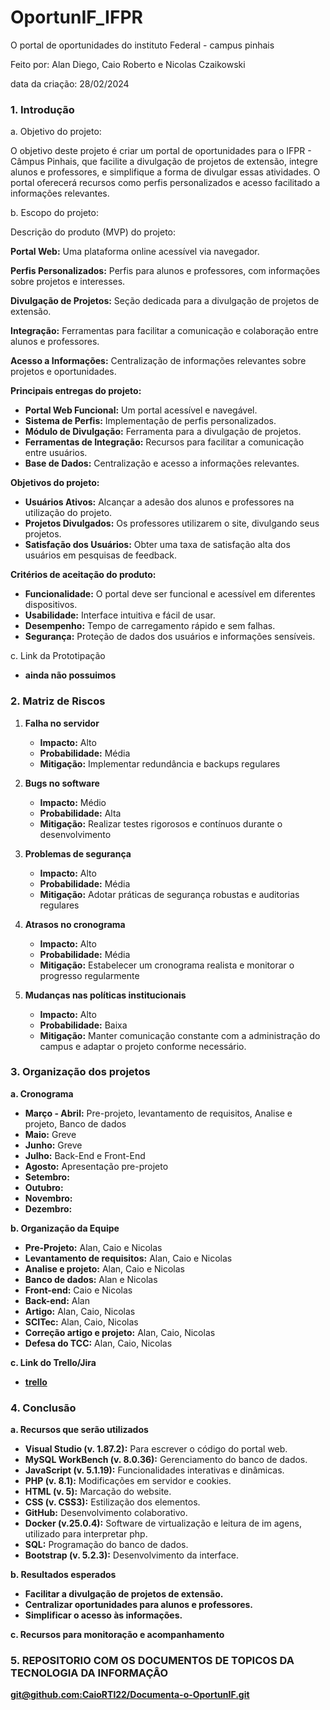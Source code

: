 # OportunIF_IFPR 
O portal de oportunidades do instituto Federal - campus pinhais

Feito por: Alan Diego, Caio Roberto e Nicolas Czaikowski

data da criação: 28/02/2024

### 1. Introdução

a. Objetivo do projeto:

O objetivo deste projeto é criar um portal de oportunidades para o IFPR - Câmpus Pinhais, que facilite a divulgação de projetos de extensão, integre alunos e professores, e simplifique a forma de divulgar essas atividades. O portal oferecerá recursos como perfis personalizados e acesso facilitado a informações relevantes.


b. Escopo do projeto:

Descrição do produto (MVP) do projeto:

**Portal Web:** Uma plataforma online acessível via navegador.
  
 **Perfis Personalizados:** Perfis para alunos e professores, com informações sobre projetos e interesses.
  
 **Divulgação de Projetos:** Seção dedicada para a divulgação de projetos de extensão.
  
 **Integração:** Ferramentas para facilitar a comunicação e colaboração entre alunos e professores.
  
 **Acesso a Informações:** Centralização de informações relevantes sobre projetos e oportunidades.
  

**Principais entregas do projeto:**
- **Portal Web Funcional:** Um portal acessível e navegável.
- **Sistema de Perfis:** Implementação de perfis personalizados.
- **Módulo de Divulgação:** Ferramenta para a divulgação de projetos.
- **Ferramentas de Integração:** Recursos para facilitar a comunicação entre usuários.
- **Base de Dados:** Centralização e acesso a informações relevantes.

**Objetivos do projeto:**
- **Usuários Ativos:** Alcançar a adesão dos alunos e professores na utilização do projeto.
- **Projetos Divulgados:** Os professores utilizarem o site, divulgando seus projetos.
- **Satisfação dos Usuários:** Obter uma taxa de satisfação alta dos usuários em pesquisas de feedback.

**Critérios de aceitação do produto:**
- **Funcionalidade:** O portal deve ser funcional e acessível em diferentes dispositivos.
- **Usabilidade:** Interface intuitiva e fácil de usar.
- **Desempenho:** Tempo de carregamento rápido e sem falhas.
- **Segurança:** Proteção de dados dos usuários e informações sensíveis.

c. Link da Prototipação
- **ainda não possuimos**

### 2. Matriz de Riscos

1. **Falha no servidor**
   - **Impacto:** Alto
   - **Probabilidade:** Média
   - **Mitigação:** Implementar redundância e backups regulares

2. **Bugs no software**
   - **Impacto:** Médio
   - **Probabilidade:** Alta
   - **Mitigação:** Realizar testes rigorosos e contínuos durante o desenvolvimento

3. **Problemas de segurança**
   - **Impacto:** Alto
   - **Probabilidade:** Média
   - **Mitigação:** Adotar práticas de segurança robustas e auditorias regulares

4. **Atrasos no cronograma**
   - **Impacto:** Alto
   - **Probabilidade:** Média
   - **Mitigação:** Estabelecer um cronograma realista e monitorar o progresso regularmente

5. **Mudanças nas políticas institucionais**
   - **Impacto:** Alto
   - **Probabilidade:** Baixa
   - **Mitigação:** Manter comunicação constante com a administração do campus e adaptar o projeto conforme necessário.

### 3. Organização dos projetos

 **a. Cronograma**

- **Março - Abril:** Pre-projeto, levantamento de requisitos, Analise e projeto, Banco de dados
- **Maio:** Greve
- **Junho:** Greve
- **Julho:** Back-End e Front-End
- **Agosto:** Apresentação pre-projeto
- **Setembro:** 
- **Outubro:** 
- **Novembro:** 
- **Dezembro:** 

 **b. Organização da Equipe**

- **Pre-Projeto:** Alan, Caio e Nicolas
- **Levantamento de requisitos:** Alan, Caio e Nicolas
- **Analise e projeto:** Alan, Caio e Nicolas
- **Banco de dados:** Alan e Nicolas
- **Front-end:** Caio e Nicolas
- **Back-end:** Alan
- **Artigo:** Alan, Caio, Nicolas
- **SCITec:** Alan, Caio, Nicolas
- **Correção artigo e projeto:** Alan, Caio, Nicolas
- **Defesa do TCC:** Alan, Caio, Nicolas

**c. Link do Trello/Jira**

- **[trello](https://trello.com/invite/b/66bc9ceb48fe3d16883c9552/ATTI1482c13ad6fef680a2307db589f25bcf17FF737C/opurtunif)**

### 4. Conclusão

**a. Recursos que serão utilizados**

- **Visual Studio (v. 1.87.2):** Para escrever o código do portal web.
- **MySQL WorkBench (v. 8.0.36):** Gerenciamento do banco de dados.
- **JavaScript (v. 5.1.19):** Funcionalidades interativas e dinâmicas.
- **PHP (v. 8.1):** Modificações em servidor e cookies.
- **HTML (v. 5):** Marcação do website.
- **CSS (v. CSS3):** Estilização dos elementos.
- **GitHub:** Desenvolvimento colaborativo.
- **Docker (v.25.0.4):** Software de virtualização e leitura de im
agens, utilizado para interpretar php. 
- **SQL:** Programação do banco de dados.
- **Bootstrap (v. 5.2.3):** Desenvolvimento da interface.

**b. Resultados esperados**

- **Facilitar a divulgação de projetos de extensão.**
- **Centralizar oportunidades para alunos e professores.**
- **Simplificar o acesso às informações.**

**c. Recursos para monitoração e acompanhamento**

### 5. REPOSITORIO COM OS DOCUMENTOS DE TOPICOS DA TECNOLOGIA DA INFORMAÇÂO

[**git@github.com:CaioRTl22/Documenta-o-OportunIF.git**](https://github.com/CaioRTl22/Documenta-o-OportunIF)

